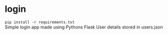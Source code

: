 # login
`pip install -r requirements.txt`  
Simple login app made using Pythons Flask
User details stored in users.json
